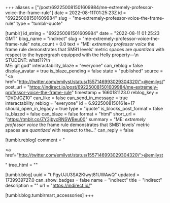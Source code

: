 +++
aliases = ["/post/692250081501609984/me-extremely-professor-voice-the-frame-rule"]
date = 2022-08-11T01:25:23Z
id = "692250081501609984"
slug = "me-extremely-professor-voice-the-frame-rule"
type = "tumblr-quote"

[tumblr]
id_string = "692250081501609984"
date = "2022-08-11 01:25:23 GMT"
blog_name = "indirect"
slug = "me-extremely-professor-voice-the-frame-rule"
note_count = 0.0
text = "ME: *extremely professor voice* the frame rule demonstrates that SMB1 levels&rsquo; metric spaces are *quantized* with respect to the hypergraph equipped with the Helly property—\n<br/>STUDENT: what???\n<br/>ME: git gud"
interactability_blaze = "everyone"
can_reblog = false
display_avatar = true
is_blaze_pending = false
state = "published"
source = "<a href=\"http://twitter.com/emilyst/status/1557146993029304320\">@emilyst</a>"
post_url = "https://indirect.io/post/692250081501609984/me-extremely-professor-voice-the-frame-rule"
timestamp = 1660181123.0
reblog_key = "DVDJGZ10"
can_like = false
can_send_in_message = true
interactability_reblog = "everyone"
id = 6.9225008150161e+17
should_open_in_legacy = true
type = "quote"
is_blocks_post_format = false
is_blazed = false
can_blaze = false
format = "html"
short_url = "https://tmblr.co/ZY3jbycRNSWBeu00"
summary = "ME: *extremely professor voice* the frame rule demonstrates that SMB1 levels’ metric spaces are *quantized* with respect to the..."
can_reply = false

[tumblr.reblog]
comment = "<p><a href=\"http://twitter.com/emilyst/status/1557146993029304320\">@emilyst</a></p>"
tree_html = ""

[tumblr.blog]
uuid = "t:PgyUJU3SA2Klwyt81UWAwQ"
updated = 1739939727.0
can_show_badges = false
name = "indirect"
title = "indirect"
description = ""
url = "https://indirect.io/"

[tumblr.blog.tumblrmart_accessories]
+++
